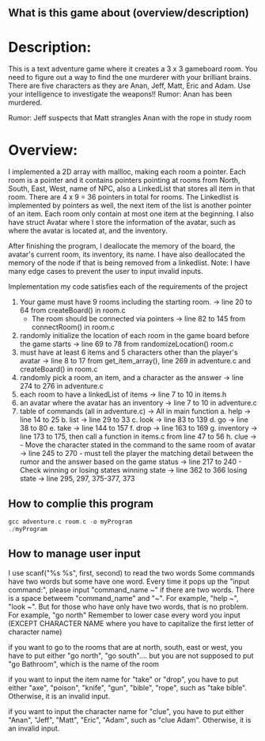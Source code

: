 What is this game about (overview/description)
---------------------------------------------

# Description:

This is a text adventure game where it creates a 3 x 3 gameboard room.
You need to figure out a way to find the one murderer with your brilliant brains. 
There are five characters as they are Anan, Jeff, Matt, Eric and Adam. Use your intelligence 
to investigate the weapons!! Rumor: Anan has been murdered. 

Rumor: Jeff suspects that Matt strangles Anan with the rope in study room

# Overview:

I implemented a 2D array with mallloc, making each room a pointer. Each room is a pointer and it
contains pointers pointing at rooms from North, South, East, West, name of NPC, also
a LinkedList that stores all item in that room. There are 4 x 9 = 36 pointers in total for rooms. 
The Linkedlist is implemented by pointers as well, the next item of the list is another pointer of an item.
Each room only contain at most one item at the beginning. I also have struct Avatar where I store the information of the avatar, such as
where the avatar is located at, and the inventory. 

After finishing the program, I deallocate the memory of the board, the avatar's current room,
its inventory, its name. I have also deallocated the memory of the node if that is being removed from a linkedlist.
Note: I have many edge cases to prevent the user to input invalid inputs. 

Implementation my code satisfies each of the requirements of the project
1. Your game must have 9 rooms including the starting room. -> line 20 to 64 from createBoard() in room.c
    - The room should be connected via pointers -> line 82 to 145 from connectRoom() in room.c
2. randomly initialize the location of each room in the game board before the game starts -> line 69 to 78 from randomizeLocation() room.c
3. must have at least 6 items and 5 characters other than the player's avatar -> line 8 to 17 from get_item_array(), line 269 in adventure.c and createBoard() in room.c
4. randomly pick a room, an item, and a character as the answer -> line 274 to 276 in adventure.c
5. each room to have a linkedList of items -> line 7 to 10 in items.h
6. an avatar where the avatar has an inventory -> line 7 to 10 in adventure.c
7. table of commands (all in adventure.c) -> All in main function 
    a. help -> line 14 to 25
    b. list  -> line 29 to 33
    c. look  -> line 83 to 139
    d. go   -> line 38 to 80
    e. take -> line 144 to 157
    f. drop  -> line 163 to 169
    g. inventory  -> line 173 to 175, then call a function in items.c from line 47 to 56
    h. clue -> 
        - Move the character stated in the command to the same room of avatar -> line 245 to 270 
        -  must tell the player the matching detail between the rumor and the answer based on the game status -> line 217 to 240
        - Check winning or losing states
             winning state -> line 362 to 366
             losing state -> line 295, 297, 375-377, 373

How to complie this program
---------------------------------------------
```c
gcc adventure.c room.c -o myProgram
./myProgram
```


How to manage user input 
---------------------------------------------
I use scanf("%s %s", first, second) to read the two words
Some commands have two words but some have one word. Every time it pops up the 
"input command:", please input "command_name ~" if there are two words. There is a space betweem 
"command_name" and "~". For example, "help ~", "look ~". 
But for those who have only have two words, that is no problem. For example, "go north"
Remember to lower case every word you input (EXCEPT CHARACTER NAME where you have to capitalize the first letter of character name)

if you want to go to the rooms that are at north, south, east or west, you have to put either
"go north", "go south".... but you are not supposed to put "go Bathroom", which is the name of the room

if you want to input the item name for "take" or "drop", you have to put either 
"axe", "poison", "knife", "gun", "bible", "rope", such as "take bible". Otherwise, it is an invalid input.

if you want to input the character name for "clue", you have to put either 
"Anan", "Jeff", "Matt", "Eric", "Adam", such as "clue Adam". Otherwise, it is an invalid input.